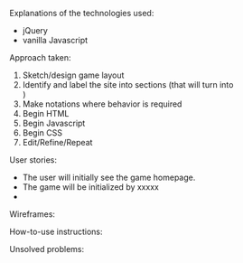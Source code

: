 
Explanations of the technologies used:
  - jQuery
  - vanilla Javascript


Approach taken:
  1.  Sketch/design game layout
  2.  Identify and label the site into sections (that will turn into <div>)
  3.  Make notations where behavior is required
  4.  Begin HTML
  5.  Begin Javascript
  6.  Begin CSS
  7.  Edit/Refine/Repeat


User stories:
  - The user will initially see the game homepage.
  - The game will be initialized by xxxxx
  - 


Wireframes:


How-to-use instructions:


Unsolved problems:

